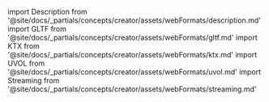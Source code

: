 import Description from '@site/docs/_partials/concepts/creator/assets/webFormats/description.md'
import GLTF from '@site/docs/_partials/concepts/creator/assets/webFormats/gltf.md'
import KTX from '@site/docs/_partials/concepts/creator/assets/webFormats/ktx.md'
import UVOL from '@site/docs/_partials/concepts/creator/assets/webFormats/uvol.md'
import Streaming from '@site/docs/_partials/concepts/creator/assets/webFormats/streaming.md'

<Description />
<GLTF />
<KTX />
<UVOL />
<Streaming />

